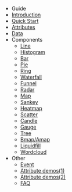 - Guide
 - [Introduction](/en/README)
 - [Quick Start](/en/start)
 - [Attributes](/en/props)
 - [Data](/en/data)
- Components
  - [Line](/en/line)
  - [Histogram](/en/histogram)
  - [Bar](/en/bar)
  - [Pie](/en/pie)
  - [Ring](/en/ring)
  - [Waterfall](/en/waterfall)
  - [Funnel](/en/funnel)
  - [Radar](/en/radar)
  - [Map](/en/map)
  - [Sankey](/en/sankey)
  - [Heatmap](/en/heatmap)
  - [Scatter](/en/scatter)
  - [Candle](/en/candle)
  - [Gauge](/en/gauge)
  - [Tree](/en/tree)
  - [Bmap/Amap](/en/bmap)
  - [Liquidfill](/en/liquidfill)
  - [Wordcloud](/en/wordcloud)
- Other
  - [Event](/en/event)
  - [Attribute demos(1)](/en/props-demo1)
  - [Attribute demos(2)](/en/props-demo2)
  - [FAQ](/en/skill-demo)
